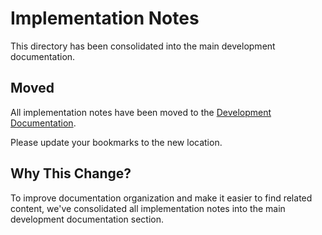 # Implementation Notes

This directory has been consolidated into the main development documentation.

## Moved

All implementation notes have been moved to the [Development Documentation](../development/).

Please update your bookmarks to the new location.

## Why This Change?

To improve documentation organization and make it easier to find related content, we've consolidated all implementation notes into the main development documentation section.

